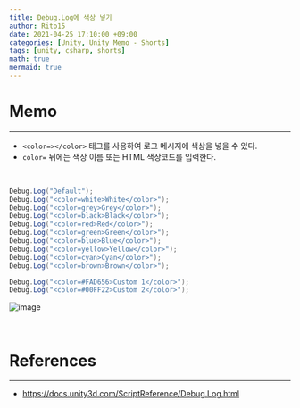 ```yaml
---
title: Debug.Log에 색상 넣기
author: Rito15
date: 2021-04-25 17:10:00 +09:00
categories: [Unity, Unity Memo - Shorts]
tags: [unity, csharp, shorts]
math: true
mermaid: true
---
```


# Memo
---
- `<color=></color>` 태그를 사용하여 로그 메시지에 색상을 넣을 수 있다.
- `color=` 뒤에는 색상 이름 또는 HTML 색상코드를 입력한다.

<br>

```cs
Debug.Log("Default");
Debug.Log("<color=white>White</color>");
Debug.Log("<color=grey>Grey</color>");
Debug.Log("<color=black>Black</color>");
Debug.Log("<color=red>Red</color>");
Debug.Log("<color=green>Green</color>");
Debug.Log("<color=blue>Blue</color>");
Debug.Log("<color=yellow>Yellow</color>");
Debug.Log("<color=cyan>Cyan</color>");
Debug.Log("<color=brown>Brown</color>");

Debug.Log("<color=#FAD656>Custom 1</color>");
Debug.Log("<color=#00FF22>Custom 2</color>");
```

![image](https://user-images.githubusercontent.com/42164422/115986319-97a47580-a5ea-11eb-9357-bb5f600872a1.png)


<br>

# References
---
- <https://docs.unity3d.com/ScriptReference/Debug.Log.html>